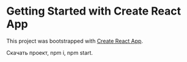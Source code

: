 # Getting Started with Create React App

This project was bootstrapped with [Create React App](https://github.com/facebook/create-react-app).

Скачать проект, npm i, npm start.